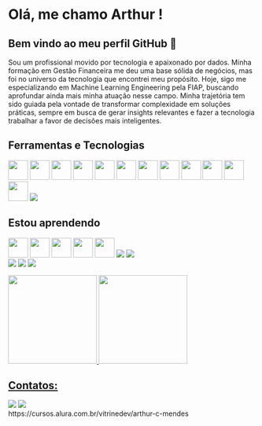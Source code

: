 # Olá, me chamo Arthur ! 
## Bem vindo ao meu perfil GitHub 👋
Sou um profissional movido por tecnologia e apaixonado por dados. Minha formação em Gestão Financeira me deu uma base sólida de negócios, mas foi no universo da tecnologia que encontrei meu propósito. Hoje, sigo me especializando em Machine Learning Engineering pela FIAP, buscando aprofundar ainda mais minha atuação nesse campo.
Minha trajetória tem sido guiada pela vontade de transformar complexidade em soluções práticas, sempre em busca de gerar insights relevantes e fazer a tecnologia trabalhar a favor de decisões mais inteligentes.

## Ferramentas e Tecnologias
<img loading="lazy" src="https://cdn.jsdelivr.net/gh/devicons/devicon@latest/icons/sqldeveloper/sqldeveloper-original.svg" width="40" height="40" /> <img loading="lazy" src="https://cdn.jsdelivr.net/gh/devicons/devicon@latest/icons/fastapi/fastapi-original-wordmark.svg" width="40" height="40"/> <img loading="lazy" src="https://cdn.jsdelivr.net/gh/devicons/devicon@latest/icons/swagger/swagger-original-wordmark.svg" width="40" height="40"/> <img loading="lazy" src="https://cdn.jsdelivr.net/gh/devicons/devicon@latest/icons/vscode/vscode-original-wordmark.svg" width="40" height="40"/> <img loading="lazy" src="https://cdn.jsdelivr.net/gh/devicons/devicon@latest/icons/windows11/windows11-original-wordmark.svg" width="40" height="40"/> <img loading="lazy" src="https://cdn.jsdelivr.net/gh/devicons/devicon@latest/icons/slack/slack-original-wordmark.svg" width="40" height="40"/>
  <img loading="lazy" src="https://cdn.jsdelivr.net/gh/devicons/devicon@latest/icons/python/python-original.svg" width="40" height="40"/>
  <img loading="lazy" src="https://cdn.jsdelivr.net/gh/devicons/devicon@latest/icons/sqlite/sqlite-original.svg" width="40" height="40"/>
  <img loading="lazy" src="https://cdn.jsdelivr.net/gh/devicons/devicon@latest/icons/oracle/oracle-original.svg" width="40" height="40"/>
  <img loading="lazy" src="https://cdn.jsdelivr.net/gh/devicons/devicon@latest/icons/numpy/numpy-original-wordmark.svg" width="40" height="40"/>
  <img loading="lazy" src="https://cdn.jsdelivr.net/gh/devicons/devicon@latest/icons/figma/figma-original.svg" width="40" height="40"/>
  <img loading="lazy" src="https://cdn.jsdelivr.net/gh/devicons/devicon@latest/icons/vscode/vscode-original.svg" width="40" height="40"/>
  <img src="https://cdn.jsdelivr.net/gh/devicons/devicon@latest/icons/powershell/powershell-original.svg" />
          
          
## Estou aprendendo
<img loading="lazy" src="https://cdn.jsdelivr.net/gh/devicons/devicon@latest/icons/python/python-original-wordmark.svg" width="40" height="40"/> <img loading="lazy" src="https://cdn.jsdelivr.net/gh/devicons/devicon@latest/icons/amazonwebservices/amazonwebservices-original-wordmark.svg" width="40" height="40"/> <img loading="lazy" src="https://cdn.jsdelivr.net/gh/devicons/devicon@latest/icons/apachespark/apachespark-original-wordmark.svg" width="40" height="40"/> <img loading="lazy" src="https://cdn.jsdelivr.net/gh/devicons/devicon@latest/icons/pandas/pandas-original-wordmark.svg" width="40" height="40" /> <img loading="lazy" src="https://cdn.jsdelivr.net/gh/devicons/devicon@latest/icons/numpy/numpy-original-wordmark.svg" width="40" height="40"/> 
<img src="https://cdn.jsdelivr.net/gh/devicons/devicon@latest/icons/apacheairflow/apacheairflow-original-wordmark.svg" /> 
<img src="https://cdn.jsdelivr.net/gh/devicons/devicon@latest/icons/mysql/mysql-original-wordmark.svg" />  
<img src="https://cdn.jsdelivr.net/gh/devicons/devicon@latest/icons/docker/docker-original-wordmark.svg" />
<img src="https://cdn.jsdelivr.net/gh/devicons/devicon@latest/icons/swagger/swagger-original-wordmark.svg" />
<i class="devicon-fastapi-plain-wordmark"></i>
<img src="https://cdn.jsdelivr.net/gh/devicons/devicon@latest/icons/scikitlearn/scikitlearn-original.svg" />


<div>
<a href="https://github.com/ArthurCMD">
<img loading="lazy" height="180em" src="https://github-readme-stats.vercel.app/api/top-langs/?username=ArthurCMD&layout=compact&langs_count=7&theme=dracula"/>
<img loading="lazy" height="180em" src="https://github-readme-stats.vercel.app/api?username=ArthurCMD&show_icons=true&theme=dracula&include_all_commits=true&count_private=true"/>
</div>

## Contatos:
<div>
<a href = "mailto:arthur.c.mendes@hotmail.com"><img loading="lazy" src="https://img.shields.io/badge/Gmail-D14836?style=for-the-badge&logo=gmail&logoColor=white" target="_blank"></a>
<a href="https://www.linkedin.com/in/arthur-corr%C3%AAa-mendes-296301190/" target="_blank"><img loading="lazy" src="https://img.shields.io/badge/-LinkedIn-%230077B5?style=for-the-badge&logo=linkedin&logoColor=white" target="_blank"></a>   
</div>
https://cursos.alura.com.br/vitrinedev/arthur-c-mendes
